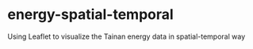 # energy-spatial-temporal
Using Leaflet to visualize the Tainan energy data in spatial-temporal way

